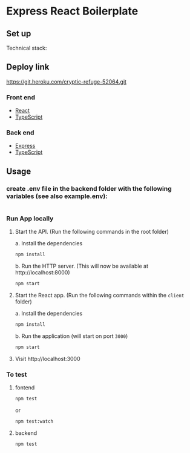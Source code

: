 # Express React Boilerplate

## Set up

Technical stack:

## Deploy link

https://git.heroku.com/cryptic-refuge-52064.git

### Front end

- [React](https://reactjs.org/)
- [TypeScript](https://www.typescriptlang.org/)

### Back end

- [Express](https://expressjs.com/)
- [TypeScript](https://www.typescriptlang.org/)

## Usage

### create .env file in the backend folder with the following variables (see also example.env):

```

```

### Run App locally

1. Start the API. (Run the following commands in the root folder)

   a. Install the dependencies

   ```bash
   npm install
   ```

   b. Run the HTTP server. (This will now be available at http://localhost:8000)

   ```bash
   npm start
   ```

2. Start the React app. (Run the following commands within the `client` folder)

   a. Install the dependencies

   ```bash
   npm install
   ```

   b. Run the application (will start on port `3000`)

   ```bash
   npm start
   ```

3. Visit http://localhost:3000

### To test

1. fontend

   ```bash
   npm test
   ```

   or

   ```bash
   npm test:watch
   ```

2. backend
   ```bash
   npm test
   ```
